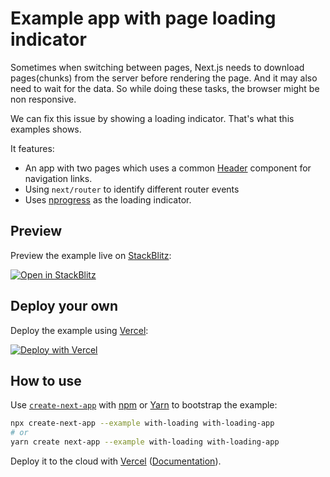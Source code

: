 # Example app with page loading indicator

Sometimes when switching between pages, Next.js needs to download pages(chunks) from the server before rendering the page. And it may also need to wait for the data. So while doing these tasks, the browser might be non responsive.

We can fix this issue by showing a loading indicator. That's what this examples shows.

It features:

- An app with two pages which uses a common [Header](./components/Header.js) component for navigation links.
- Using `next/router` to identify different router events
- Uses [nprogress](https://github.com/rstacruz/nprogress) as the loading indicator.

## Preview

Preview the example live on [StackBlitz](http://stackblitz.com/):

[![Open in StackBlitz](https://developer.stackblitz.com/img/open_in_stackblitz.svg)](https://stackblitz.com/github/vercel/next.js/tree/canary/examples/with-loading)

## Deploy your own

Deploy the example using [Vercel](https://vercel.com?utm_source=github&utm_medium=readme&utm_campaign=next-example):

[![Deploy with Vercel](https://vercel.com/button)](https://vercel.com/new/git/external?repository-url=https://github.com/vercel/next.js/tree/canary/examples/with-loading&project-name=with-loading&repository-name=with-loading)

## How to use

Use [`create-next-app`](https://github.com/vercel/next.js/tree/canary/packages/create-next-app) with [npm](https://docs.npmjs.com/cli/init) or [Yarn](https://yarnpkg.com/lang/en/docs/cli/create/) to bootstrap the example:

```bash
npx create-next-app --example with-loading with-loading-app
# or
yarn create next-app --example with-loading with-loading-app
```

Deploy it to the cloud with [Vercel](https://vercel.com/new?utm_source=github&utm_medium=readme&utm_campaign=next-example) ([Documentation](https://nextjs.org/docs/deployment)).
